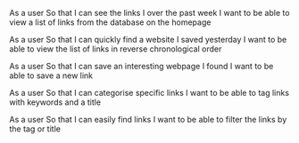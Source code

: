 As a user
So that I can see the links I over the past week
I want to be able to view a list of links from the database on the homepage

As a user
So that I can quickly find a website I saved yesterday
I want to be able to view the list of links in reverse chronological order

As a user
So that I can save an interesting webpage I found
I want to be able to save a new link

As a user
So that I can categorise specific links
I want to be able to tag links with keywords and a title

As a user
So that I can easily find links
I want to be able to filter the links by the tag or title
